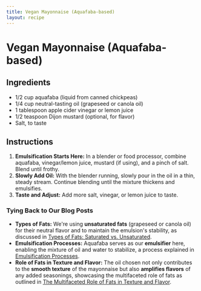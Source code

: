 ```yaml
---
title: Vegan Mayonnaise (Aquafaba-based)
layout: recipe
---
```


# Vegan Mayonnaise (Aquafaba-based)  
  
## Ingredients  
  
* 1/2 cup aquafaba (liquid from canned chickpeas)  
* 1/4 cup neutral-tasting oil (grapeseed or canola oil)  
* 1 tablespoon apple cider vinegar or lemon juice  
* 1/2 teaspoon Dijon mustard (optional, for flavor)  
* Salt, to taste  
  
## Instructions  
  
1. **Emulsification Starts Here:** In a blender or food processor, combine aquafaba, vinegar/lemon juice, mustard (if using), and a pinch of salt. Blend until frothy.  
2. **Slowly Add Oil:** With the blender running, slowly pour in the oil in a thin, steady stream. Continue blending until the mixture thickens and emulsifies.  
3. **Taste and Adjust:** Add more salt, vinegar, or lemon juice to taste.  
  
### Tying Back to Our Blog Posts  
  
* **Types of Fats:** We're using **unsaturated fats** (grapeseed or canola oil) for their neutral flavor and to maintain the emulsion's stability, as discussed in [Types of Fats: Saturated vs. Unsaturated](#types-of-fats-saturated-vs-unsaturated).  
* **Emulsification Processes:** Aquafaba serves as our **emulsifier** here, enabling the mixture of oil and water to stabilize, a process explained in [Emulsification Processes](#emulsification-processes).  
* **Role of Fats in Texture and Flavor:** The oil chosen not only contributes to the **smooth texture** of the mayonnaise but also **amplifies flavors** of any added seasonings, showcasing the multifaceted role of fats as outlined in [The Multifaceted Role of Fats in Texture and Flavor](#the-multifaceted-role-of-fats-in-texture-and-flavor).  
